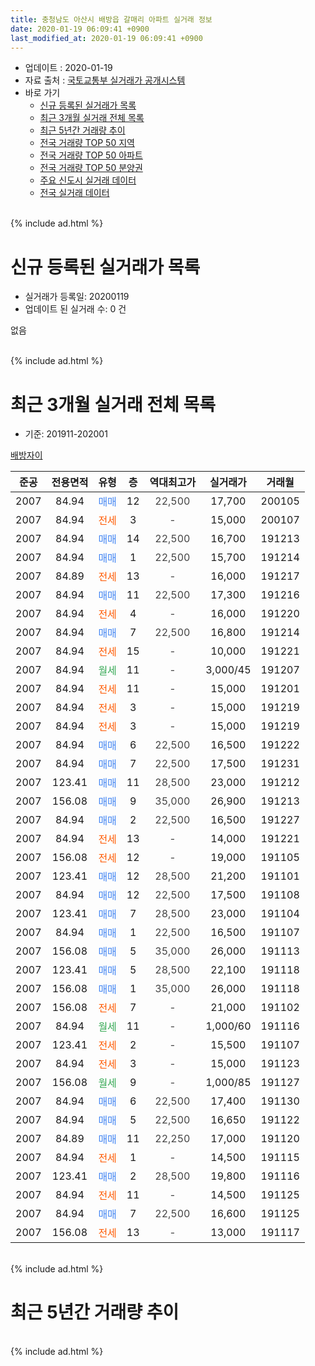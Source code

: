 ```yaml
---
title: 충청남도 아산시 배방읍 갈매리 아파트 실거래 정보
date: 2020-01-19 06:09:41 +0900
last_modified_at: 2020-01-19 06:09:41 +0900
---
```


* 업데이트 : 2020-01-19
* 자료 출처 : [국토교통부 실거래가 공개시스템](http://rt.molit.go.kr)
* 바로 가기
    * [신규 등록된 실거래가 목록](#신규-등록된-실거래가-목록)
    * [최근 3개월 실거래 전체 목록](#최근-3개월-실거래-전체-목록)
    * [최근 5년간 거래량 추이](#최근-5년간-거래량-추이)
    * [전국 거래량 TOP 50 지역](https://apt-info.github.io/apt-trade-info/최근-3개월-전국에서-가장-거래가-많이-발생한-지역)
    * [전국 거래량 TOP 50 아파트](https://apt-info.github.io/apt-trade-info/최근-3개월-전국에서-가장-거래가-많이-발생한-아파트)
    * [전국 거래량 TOP 50 분양권](https://apt-info.github.io/apt-trade-info/최근-3개월-전국에서-가장-거래가-많이-발생한-분양권)
    * [주요 신도시 실거래 데이터](https://apt-info.github.io/apt-trade-info/주요-신도시)
    * [전국 실거래 데이터](https://apt-info.github.io/apt-trade-info/전국)
<br>
{% include ad.html %}
<br>

# 신규 등록된 실거래가 목록
* 실거래가 등록일: 20200119
* 업데이트 된 실거래 수: 0 건

없음

<br>
{% include ad.html %}
<br>

# 최근 3개월 실거래 전체 목록
* 기준: 201911-202001


[배방자이](https://search.naver.com/search.naver?query=%EC%B6%A9%EC%B2%AD%EB%82%A8%EB%8F%84+%EC%95%84%EC%82%B0%EC%8B%9C+%EB%B0%B0%EB%B0%A9%EC%9D%8D+%EA%B0%88%EB%A7%A4%EB%A6%AC+%EB%B0%B0%EB%B0%A9%EC%9E%90%EC%9D%B4)

|준공|전용면적|유형|층|역대최고가|실거래가|거래월|
|:---:|:---:|:---:|:---:|:---:|:---:|:---:|
|2007|84.94|<span style="color:#4285f3">매매</span>|12|<span style="color:#444444">22,500</span>|17,700|200105|
|2007|84.94|<span style="color:#ff5a00">전세</span>|3|<span style="color:#444444">-</span>|15,000|200107|
|2007|84.94|<span style="color:#4285f3">매매</span>|14|<span style="color:#444444">22,500</span>|16,700|191213|
|2007|84.94|<span style="color:#4285f3">매매</span>|1|<span style="color:#444444">22,500</span>|15,700|191214|
|2007|84.89|<span style="color:#ff5a00">전세</span>|13|<span style="color:#444444">-</span>|16,000|191217|
|2007|84.94|<span style="color:#4285f3">매매</span>|11|<span style="color:#444444">22,500</span>|17,300|191216|
|2007|84.94|<span style="color:#ff5a00">전세</span>|4|<span style="color:#444444">-</span>|16,000|191220|
|2007|84.94|<span style="color:#4285f3">매매</span>|7|<span style="color:#444444">22,500</span>|16,800|191214|
|2007|84.94|<span style="color:#ff5a00">전세</span>|15|<span style="color:#444444">-</span>|10,000|191221|
|2007|84.94|<span style="color:#34a853">월세</span>|11|<span style="color:#444444">-</span>|3,000/45|191207|
|2007|84.94|<span style="color:#ff5a00">전세</span>|11|<span style="color:#444444">-</span>|15,000|191201|
|2007|84.94|<span style="color:#ff5a00">전세</span>|3|<span style="color:#444444">-</span>|15,000|191219|
|2007|84.94|<span style="color:#ff5a00">전세</span>|3|<span style="color:#444444">-</span>|15,000|191219|
|2007|84.94|<span style="color:#4285f3">매매</span>|6|<span style="color:#444444">22,500</span>|16,500|191222|
|2007|84.94|<span style="color:#4285f3">매매</span>|7|<span style="color:#444444">22,500</span>|17,500|191231|
|2007|123.41|<span style="color:#4285f3">매매</span>|11|<span style="color:#444444">28,500</span>|23,000|191212|
|2007|156.08|<span style="color:#4285f3">매매</span>|9|<span style="color:#444444">35,000</span>|26,900|191213|
|2007|84.94|<span style="color:#4285f3">매매</span>|2|<span style="color:#444444">22,500</span>|16,500|191227|
|2007|84.94|<span style="color:#ff5a00">전세</span>|13|<span style="color:#444444">-</span>|14,000|191221|
|2007|156.08|<span style="color:#ff5a00">전세</span>|12|<span style="color:#444444">-</span>|19,000|191105|
|2007|123.41|<span style="color:#4285f3">매매</span>|12|<span style="color:#444444">28,500</span>|21,200|191101|
|2007|84.94|<span style="color:#4285f3">매매</span>|12|<span style="color:#444444">22,500</span>|17,500|191108|
|2007|123.41|<span style="color:#4285f3">매매</span>|7|<span style="color:#444444">28,500</span>|23,000|191104|
|2007|84.94|<span style="color:#4285f3">매매</span>|1|<span style="color:#444444">22,500</span>|16,500|191107|
|2007|156.08|<span style="color:#4285f3">매매</span>|5|<span style="color:#444444">35,000</span>|26,000|191113|
|2007|123.41|<span style="color:#4285f3">매매</span>|5|<span style="color:#444444">28,500</span>|22,100|191118|
|2007|156.08|<span style="color:#4285f3">매매</span>|1|<span style="color:#444444">35,000</span>|26,000|191118|
|2007|156.08|<span style="color:#ff5a00">전세</span>|7|<span style="color:#444444">-</span>|21,000|191102|
|2007|84.94|<span style="color:#34a853">월세</span>|11|<span style="color:#444444">-</span>|1,000/60|191116|
|2007|123.41|<span style="color:#ff5a00">전세</span>|2|<span style="color:#444444">-</span>|15,500|191107|
|2007|84.94|<span style="color:#ff5a00">전세</span>|3|<span style="color:#444444">-</span>|15,000|191123|
|2007|156.08|<span style="color:#34a853">월세</span>|9|<span style="color:#444444">-</span>|1,000/85|191127|
|2007|84.94|<span style="color:#4285f3">매매</span>|6|<span style="color:#444444">22,500</span>|17,400|191130|
|2007|84.94|<span style="color:#4285f3">매매</span>|5|<span style="color:#444444">22,500</span>|16,650|191122|
|2007|84.89|<span style="color:#4285f3">매매</span>|11|<span style="color:#444444">22,250</span>|17,000|191120|
|2007|84.94|<span style="color:#ff5a00">전세</span>|1|<span style="color:#444444">-</span>|14,500|191115|
|2007|123.41|<span style="color:#4285f3">매매</span>|2|<span style="color:#444444">28,500</span>|19,800|191116|
|2007|84.94|<span style="color:#ff5a00">전세</span>|11|<span style="color:#444444">-</span>|14,500|191125|
|2007|84.94|<span style="color:#4285f3">매매</span>|7|<span style="color:#444444">22,500</span>|16,600|191125|
|2007|156.08|<span style="color:#ff5a00">전세</span>|13|<span style="color:#444444">-</span>|13,000|191117|


<br>
{% include ad.html %}
<br>

# 최근 5년간 거래량 추이


<div style="width:100%;">
    <canvas id="deal_progress" height="200"></canvas>
</div>

<script>
new Chart(document.getElementById("deal_progress"), {
    type: 'line',
    data: {
        labels: ['201501','201502','201503','201504','201505','201506','201507','201508','201509','201510','201511','201512','201601','201602','201603','201604','201605','201606','201607','201608','201609','201610','201611','201612','201701','201702','201703','201704','201705','201706','201707','201708','201709','201710','201711','201712','201801','201802','201803','201804','201805','201806','201807','201808','201809','201810','201811','201812','201901','201902','201903','201904','201905','201906','201907','201908','201909','201910','201911','201912','202001'],
        datasets: [{
            label: '매매',
            pointRadius: 1,
            data: [7, 7, 16, 8, 10, 14, 15, 7, 14, 12, 17, 9, 5, 4, 4, 3, 6, 7, 8, 5, 6, 11, 11, 5, 4, 10, 9, 10, 11, 8, 10, 9, 6, 4, 4, 6, 9, 7, 15, 8, 11, 12, 12, 12, 10, 8, 13, 5, 10, 7, 8, 4, 10, 4, 6, 10, 10, 6, 12, 9, 1],
            borderColor: "rgba(255, 201, 14, 1)",
            backgroundColor: "rgba(255, 201, 14, 0.5)",
            fill: false,
            lineTension: 0
        },{
            label: '전월세',
            pointRadius: 1,
            data: [20, 17, 22, 16, 14, 14, 9, 13, 8, 11, 8, 16, 11, 23, 8, 16, 15, 17, 11, 9, 6, 18, 14, 13, 9, 9, 15, 12, 10, 10, 8, 7, 11, 7, 3, 5, 11, 12, 13, 10, 8, 10, 9, 9, 6, 8, 10, 9, 10, 8, 12, 6, 17, 9, 6, 5, 6, 2, 9, 8, 1],
            borderColor: "rgba(0, 141, 185, 1)",
            backgroundColor: "rgba(0, 141, 185, 0.5)",
            fill: false,
            lineTension: 0
        }
        ]
    },
    options: {
        responsive: true,
        title: {
            display: false
        },
        tooltips: {
            mode: 'index',
            intersect: false
        },
        hover: {
            mode: 'nearest',
            intersect: true
        },
        scales: {
            xAxes: [{
                display: true,
                scaleLabel: {
                    display: true,
                    labelString: '년/월'
                }
            }],
            yAxes: [{
                display: true,
                ticks: {
                    suggestedMin: 0,
                },
                scaleLabel: {
                    display: true,
                    labelString: '실거래 수'
                }
            }]
        }
    }
});

</script>


<br>
{% include ad.html %}
<br>

